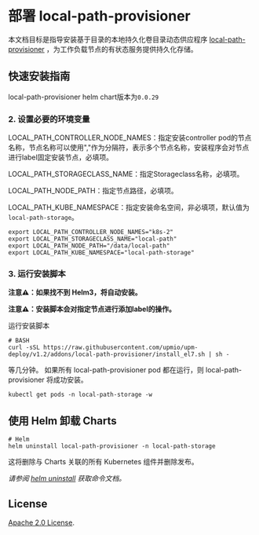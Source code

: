 # 部署 local-path-provisioner

本文档目标是指导安装基于目录的本地持久化卷目录动态供应程序 [local-path-provisioner](https://github.com/rancher/local-path-provisioner) ，为工作负载节点的有状态服务提供持久化存储。

## 快速安装指南

local-path-provisioner helm chart版本为`0.0.29`


### 2. 设置必要的环境变量

LOCAL_PATH_CONTROLLER_NODE_NAMES：指定安装controller pod的节点名称，节点名称可以使用","作为分隔符，表示多个节点名称，安装程序会对节点进行label固定安装节点，必填项。

LOCAL_PATH_STORAGECLASS_NAME：指定Storageclass名称，必填项。

LOCAL_PATH_NODE_PATH：指定节点路径，必填项。

LOCAL_PATH_KUBE_NAMESPACE：指定安装命名空间，非必填项，默认值为`local-path-storage`。

```console
export LOCAL_PATH_CONTROLLER_NODE_NAMES="k8s-2"
export LOCAL_PATH_STORAGECLASS_NAME="local-path"
export LOCAL_PATH_NODE_PATH="/data/local-path"
export LOCAL_PATH_KUBE_NAMESPACE="local-path-storage"
```

### 3. 运行安装脚本

**注意⚠️：如果找不到 Helm3，将自动安装。**

**注意⚠️：安装脚本会对指定节点进行添加label的操作。**

运行安装脚本
```console
# BASH
curl -sSL https://raw.githubusercontent.com/upmio/upm-deploy/v1.2/addons/local-path-provisioner/install_el7.sh | sh -
```

等几分钟。 如果所有 local-path-provisioner pod 都在运行，则 local-path-provisioner 将成功安装。

```console
kubectl get pods -n local-path-storage -w
```

## 使用 Helm 卸载 Charts

```console
# Helm
helm uninstall local-path-provisioner -n local-path-storage
```

这将删除与 Charts 关联的所有 Kubernetes 组件并删除发布。

_请参阅 [helm uninstall](https://helm.sh/docs/helm/helm_uninstall/) 获取命令文档。_

## License

<!-- Keep full URL links to repo files because this README syncs from main to gh-pages.  -->
[Apache 2.0 License](https://raw.githubusercontent.com/upmio/upm-deploy/main/LICENSE).
